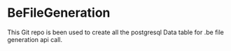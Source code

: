 # BeFileGeneration
This Git repo is been used to create all the postgresql Data table for .be file generation api call.
